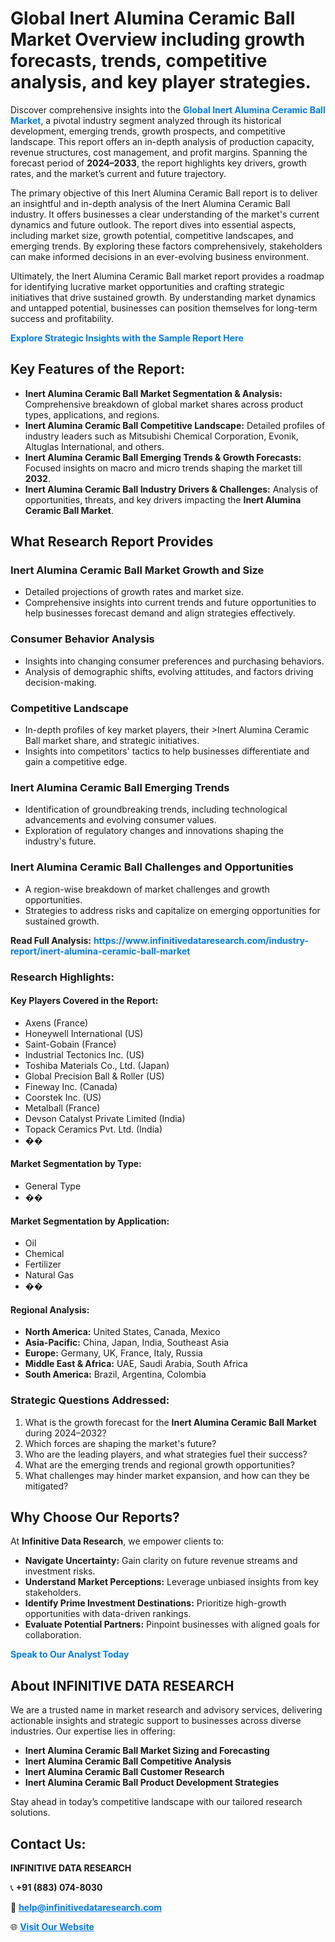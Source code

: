 <h1>Global Inert Alumina Ceramic Ball Market Overview including growth forecasts, trends, competitive analysis, and key player strategies.</h1>
<p>
Discover comprehensive insights into the 
<a href="https://www.infinitivedataresearch.com/industry-report/inert-alumina-ceramic-ball-market" rel="dofollow" style="color: #007BFF; text-decoration: none;"><strong>Global Inert Alumina Ceramic Ball Market</strong></a>, a pivotal industry segment analyzed through its historical development, emerging trends, growth prospects, and competitive landscape. This report offers an in-depth analysis of production capacity, revenue structures, cost management, and profit margins. Spanning the forecast period of <strong>2024–2033</strong>, the report highlights key drivers, growth rates, and the market’s current and future trajectory.
</p>
<p>
The primary objective of this Inert Alumina Ceramic Ball report is to deliver an insightful and in-depth analysis of the Inert Alumina Ceramic Ball industry. It offers businesses a clear understanding of the market's current dynamics and future outlook. The report dives into essential aspects, including market size, growth potential, competitive landscapes, and emerging trends. By exploring these factors comprehensively, stakeholders can make informed decisions in an ever-evolving business environment.
</p>
<p>
Ultimately, the Inert Alumina Ceramic Ball market report provides a roadmap for identifying lucrative market opportunities and crafting strategic initiatives that drive sustained growth. By understanding market dynamics and untapped potential, businesses can position themselves for long-term success and profitability.
</p>
<p>
<a href="https://www.infinitivedataresearch.com/request-sample/reportId=104803" style="color: #007BFF; text-decoration: none;"><strong>Explore Strategic Insights with the Sample Report Here</strong></a>
</p>

<h2>Key Features of the Report:</h2>
<ul>
<li><strong>Inert Alumina Ceramic Ball Market Segmentation & Analysis:</strong> Comprehensive breakdown of global market shares across product types, applications, and regions.</li>
<li><strong>Inert Alumina Ceramic Ball Competitive Landscape:</strong> Detailed profiles of industry leaders such as Mitsubishi Chemical Corporation, Evonik, Altuglas International, and others.</li>
<li><strong>Inert Alumina Ceramic Ball Emerging Trends & Growth Forecasts:</strong> Focused insights on macro and micro trends shaping the market till <strong>2032</strong>.</li>
<li><strong>Inert Alumina Ceramic Ball Industry Drivers & Challenges:</strong> Analysis of opportunities, threats, and key drivers impacting the <strong>Inert Alumina Ceramic Ball Market</strong>.</li>
</ul>

<h2>What Research Report Provides</h2>
<h3>Inert Alumina Ceramic Ball Market Growth and Size</h3>
<ul>
<li>Detailed projections of growth rates and market size.</li>
<li>Comprehensive insights into current trends and future opportunities to help businesses forecast demand and align strategies effectively.</li>
</ul>

<h3>Consumer Behavior Analysis</h3>
<ul>
<li>Insights into changing consumer preferences and purchasing behaviors.</li>
<li>Analysis of demographic shifts, evolving attitudes, and factors driving decision-making.</li>
</ul>

<h3>Competitive Landscape</h3>
<ul>
<li>In-depth profiles of key market players, their >Inert Alumina Ceramic Ball market share, and strategic initiatives.</li>
<li>Insights into competitors' tactics to help businesses differentiate and gain a competitive edge.</li>
</ul>

<h3>Inert Alumina Ceramic Ball Emerging Trends</h3>
<ul>
<li>Identification of groundbreaking trends, including technological advancements and evolving consumer values.</li>
<li>Exploration of regulatory changes and innovations shaping the industry's future.</li>
</ul>

<h3>Inert Alumina Ceramic Ball Challenges and Opportunities</h3>
<ul>
<li>A region-wise breakdown of market challenges and growth opportunities.</li>
<li>Strategies to address risks and capitalize on emerging opportunities for sustained growth.</li>
</ul>
<p><strong>Read Full Analysis:</strong> <a href="https://www.infinitivedataresearch.com/industry-report/inert-alumina-ceramic-ball-market" rel="dofollow" style="color: #007BFF; text-decoration: none;"><strong>https://www.infinitivedataresearch.com/industry-report/inert-alumina-ceramic-ball-market</strong></a></p>
<h3>Research Highlights:</h3>
<h4>Key Players Covered in the Report:</h4>
<ul><li>Axens (France)</li><li>Honeywell International (US)</li><li>Saint-Gobain (France)</li><li>Industrial Tectonics Inc. (US)</li><li>Toshiba Materials Co., Ltd. (Japan)</li><li>Global Precision Ball &amp; Roller (US)</li><li>Fineway Inc. (Canada)</li><li>Coorstek Inc. (US)</li><li>Metalball (France)</li><li>Devson Catalyst Private Limited (India)</li><li>Topack Ceramics Pvt. Ltd. (India)</li><li>��</li></ul>
<h4>Market Segmentation by Type:</h4>
<ul><li>General Type</li><li>��</li></ul>
<h4>Market Segmentation by Application:</h4>
<ul><li>Oil</li><li>Chemical</li><li>Fertilizer</li><li>Natural Gas</li><li>��</li></ul>

<h4>Regional Analysis:</h4>
<ul>
<li><strong>North America:</strong> United States, Canada, Mexico</li>
<li><strong>Asia-Pacific:</strong> China, Japan, India, Southeast Asia</li>
<li><strong>Europe:</strong> Germany, UK, France, Italy, Russia</li>
<li><strong>Middle East & Africa:</strong> UAE, Saudi Arabia, South Africa</li>
<li><strong>South America:</strong> Brazil, Argentina, Colombia</li>
</ul>

<h3>Strategic Questions Addressed:</h3>
<ol>
<li>What is the growth forecast for the <strong>Inert Alumina Ceramic Ball Market</strong> during 2024–2032?</li>
<li>Which forces are shaping the market's future?</li>
<li>Who are the leading players, and what strategies fuel their success?</li>
<li>What are the emerging trends and regional growth opportunities?</li>
<li>What challenges may hinder market expansion, and how can they be mitigated?</li>
</ol>

<h2>Why Choose Our Reports?</h2>
<p>At <strong>Infinitive Data Research</strong>, we empower clients to:</p>
<ul>
<li><strong>Navigate Uncertainty:</strong> Gain clarity on future revenue streams and investment risks.</li>
<li><strong>Understand Market Perceptions:</strong> Leverage unbiased insights from key stakeholders.</li>
<li><strong>Identify Prime Investment Destinations:</strong> Prioritize high-growth opportunities with data-driven rankings.</li>
<li><strong>Evaluate Potential Partners:</strong> Pinpoint businesses with aligned goals for collaboration.</li>
</ul>
<p><a href="https://www.infinitivedataresearch.com/industry-report/inert-alumina-ceramic-ball-market" rel="dofollow" style="color: #007BFF; text-decoration: none;"><strong>Speak to Our Analyst Today</strong></a></p>

<h2>About INFINITIVE DATA RESEARCH</h2>
<p>We are a trusted name in market research and advisory services, delivering actionable insights and strategic support to businesses across diverse industries. Our expertise lies in offering:</p>
<ul>
<li><strong>Inert Alumina Ceramic Ball Market Sizing and Forecasting</strong></li>
<li><strong>Inert Alumina Ceramic Ball Competitive Analysis</strong></li>
<li><strong>Inert Alumina Ceramic Ball Customer Research</strong></li>
<li><strong>Inert Alumina Ceramic Ball Product Development Strategies</strong></li>
</ul>
<p>Stay ahead in today’s competitive landscape with our tailored research solutions.</p>

<h2>Contact Us:</h2>
<p><strong>INFINITIVE DATA RESEARCH</strong></p>
<p>📞 <strong>+91 (883) 074-8030</strong></p>
<p>📧 <strong><a href="mailto:help@infinitivedataresearch.com" style="color: #007BFF;">help@infinitivedataresearch.com</a></strong></p>
<p>🌐 <strong><a href="https://www.infinitivedataresearch.com" rel="dofollow" style="color: #007BFF;">Visit Our Website</a></strong></p>